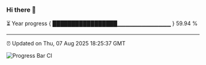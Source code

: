 ### Hi there 👋

⏳ Year progress { █████████████████▁▁▁▁▁▁▁▁▁▁▁▁▁ } 59.94 %

---

⏰ Updated on Thu, 07 Aug 2025 18:25:37 GMT

![Progress Bar CI](https://github.com/liununu/liununu/workflows/Progress%20Bar%20CI/badge.svg)

